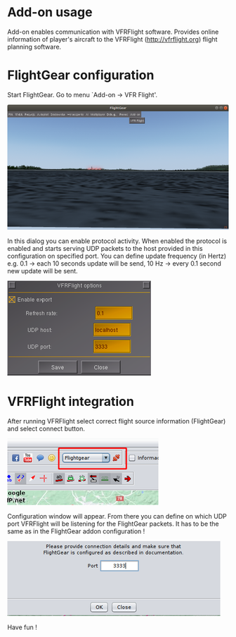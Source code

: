 # Add-on usage

Add-on enables communication with VFRFlight software. Provides online information
of player's aircraft to the VFRFlight (http://vfrflight.org) flight planning
software.

# FlightGear configuration

Start FlightGear. Go to menu `Add-on -> VFR Flight'.

![alt menu](screens/fg_menu.png "Add-on menu")

In this dialog you can enable protocol activity. When enabled the protocol is
enabled and starts serving UDP packets to the host provided in this configuration
on specified port. You can define update frequency (in Hertz) e.g. 0.1 -> each
10 seconds update will be send, 10 Hz -> every 0.1 second new update will be sent.

![alt settings](screens/fg_options_settings.png "Add-on settings")

# VFRFlight integration

After running VFRFlight select correct flight source information (FlightGear)
and select connect button.

![alt connection](screens/vfrflight_connection.png "VFR Flight Connection")

Configuration window will appear. From there you can define on which UDP port
VFRFlight will be listening for the FlightGear packets. It has to be the same as
in the FlightGear addon configuration !

![alt settings](screens/vfrflight_connection_settings.png "VFR Flight Connection Settings")

Have fun !





